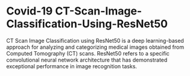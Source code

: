 # Covid-19 CT-Scan-Image-Classification-Using-ResNet50
CT Scan Image Classification using ResNet50 is a deep learning-based approach for analyzing and categorizing medical images obtained from Computed Tomography (CT) scans. ResNet50 refers to a specific convolutional neural network architecture that has demonstrated exceptional performance in image recognition tasks.
